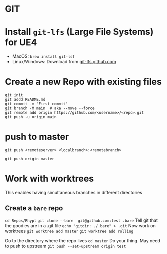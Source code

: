 # GIT

# Install `git-lfs` (Large File Systems) for UE4
* MacOS:  `brew install git-lsf`
* Linux/Windows: Download from [git-lfs.github.com](https://git-lfs.github.com)

# Create a new Repo with existing files
```
git init
git addd README.md
git commit -m "First commit"
git branch -M main  # aka --move --force
git remote add origin https://github.com/<username>/<repo>.git
git push -u origin main

```


# push to master 
`git push <remoteserver> <localbranch>:<remotebranch>`

`git push origin master`


# Work with worktrees 
This enables having simultaneous branches in different directories

## Create a `bare` repo

`cd Repos/Rhypt`
`git clone --bare  git@github.com:test .bare`
Tell git that the goodies are in a .git file 
`echo "gitdir: ./.bare" > .git`
Now work on worktrees
`git worktree add master`
`git worktree add rolling`

Go to the directory where the repo lives `cd master`
Do your thing.
May need to push to upstream 
`git push --set-upstream origin test`
